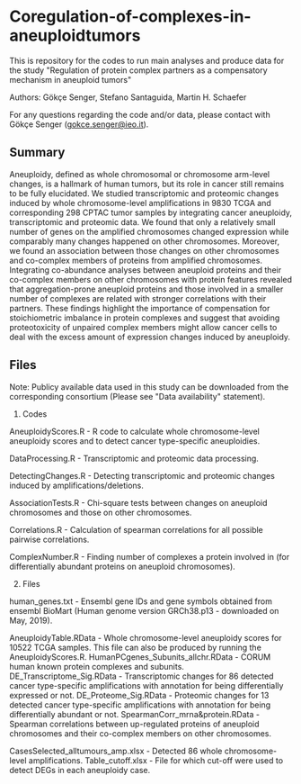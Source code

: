 # Coregulation-of-complexes-in-aneuploidtumors

This is repository for the codes to run main analyses and produce data for the study "Regulation of protein complex partners as a compensatory mechanism in aneuploid tumors"

Authors: Gökçe Senger, Stefano Santaguida, Martin H. Schaefer

For any questions regarding the code and/or data, please contact with Gökçe Senger (gokce.senger@ieo.it). 

## Summary 

Aneuploidy, defined as whole chromosomal or chromosome arm-level changes, is a hallmark of human tumors, but its role in cancer still remains to be fully elucidated. We studied transcriptomic and proteomic changes induced by whole chromosome-level amplifications in 9830 TCGA and corresponding 298 CPTAC tumor samples by integrating cancer aneuploidy, transcriptomic and proteomic data. We found that only a relatively small number of genes on the amplified chromosomes changed expression while comparably many changes happened on other chromosomes. Moreover, we found an association between those changes on other chromosomes and co-complex members of proteins from amplified chromosomes. Integrating co-abundance analyses between aneuploid proteins and their co-complex members on other chromosomes with protein features revealed that aggregation-prone aneuploid proteins and those involved in a smaller number of complexes are related with stronger correlations with their partners. These findings highlight the importance of compensation for stoichiometric imbalance in protein complexes and suggest that avoiding proteotoxicity of unpaired complex members might allow cancer cells to deal with the excess amount of expression changes induced by aneuploidy. 

## Files

Note: Publicy available data used in this study can be downloaded from the corresponding consortium (Please see "Data availability" statement).

1. Codes 

AneuploidyScores.R - R code to calculate whole chromosome-level aneuploidy scores and to detect cancer type-specific aneuploidies. 

DataProcessing.R - Transcriptomic and proteomic data processing.

DetectingChanges.R - Detecting transcriptomic and proteomic changes induced by amplifications/deletions.

AssociationTests.R - Chi-square tests between changes on aneuploid chromosomes and those on other chromosomes.

Correlations.R - Calculation of spearman correlations for all possible pairwise correlations. 

ComplexNumber.R - Finding number of complexes a protein involved in (for differentially abundant proteins on aneuploid chromosomes).

2. Files

human_genes.txt - Ensembl gene IDs and gene symbols obtained from ensembl BioMart (Human genome version GRCh38.p13 - downloaded on May, 2019). 

AneuploidyTable.RData - Whole chromosome-level aneuploidy scores for 10522 TCGA samples. This file can also be produced by running the AneuploidyScores.R. 
HumanPCgenes_Subunits_allchr.RData - CORUM human known protein complexes and subunits. 
DE_Transcriptome_Sig.RData - Transcriptomic changes for 86 detected cancer type-specific amplifications with annotation for being differentially expressed or not. 
DE_Proteome_Sig.RData - Proteomic changes for 13 detected cancer type-specific amplifications with annotation for being differentially abundant or not.
SpearmanCorr_mrna&protein.RData - Spearman correlations between up-regulated proteins of aneuploid chromosomes and their co-complex members on other chromosomes. 

CasesSelected_alltumours_amp.xlsx - Detected 86 whole chromosome-level amplifications. 
Table_cutoff.xlsx - File for which cut-off were used to detect DEGs in each aneuploidy case. 








